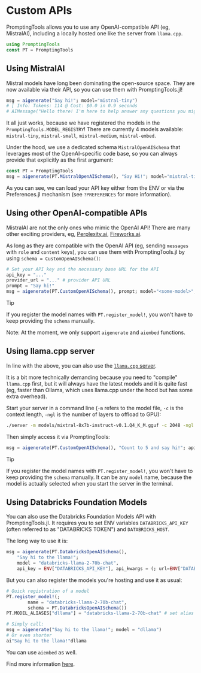 # Custom APIs

PromptingTools allows you to use any OpenAI-compatible API (eg, MistralAI), including a locally hosted one like the server from `llama.cpp`.

````julia
using PromptingTools
const PT = PromptingTools
````

## Using MistralAI

Mistral models have long been dominating the open-source space. They are now available via their API, so you can use them with PromptingTools.jl!

```julia
msg = aigenerate("Say hi!"; model="mistral-tiny")
# [ Info: Tokens: 114 @ Cost: $0.0 in 0.9 seconds
# AIMessage("Hello there! I'm here to help answer any questions you might have, or assist you with tasks to the best of my abilities. How can I be of service to you today? If you have a specific question, feel free to ask and I'll do my best to provide accurate and helpful information. If you're looking for general assistance, I can help you find resources or information on a variety of topics. Let me know how I can help.")
```

It all just works, because we have registered the models in the `PromptingTools.MODEL_REGISTRY`! There are currently 4 models available: `mistral-tiny`, `mistral-small`, `mistral-medium`, `mistral-embed`.

Under the hood, we use a dedicated schema `MistralOpenAISchema` that leverages most of the OpenAI-specific code base, so you can always provide that explicitly as the first argument:

```julia
const PT = PromptingTools
msg = aigenerate(PT.MistralOpenAISchema(), "Say Hi!"; model="mistral-tiny", api_key=ENV["MISTRALAI_API_KEY"])
```
As you can see, we can load your API key either from the ENV or via the Preferences.jl mechanism (see `?PREFERENCES` for more information).

## Using other OpenAI-compatible APIs

MistralAI are not the only ones who mimic the OpenAI API!
There are many other exciting providers, eg, [Perplexity.ai](https://docs.perplexity.ai/), [Fireworks.ai](https://app.fireworks.ai/).

As long as they are compatible with the OpenAI API (eg, sending `messages` with `role` and `content` keys), you can use them with PromptingTools.jl by using `schema = CustomOpenAISchema()`:

```julia
# Set your API key and the necessary base URL for the API
api_key = "..."
provider_url = "..." # provider API URL
prompt = "Say hi!"
msg = aigenerate(PT.CustomOpenAISchema(), prompt; model="<some-model>", api_key, api_kwargs=(; url=provider_url))
```

> [!TIP]
> If you register the model names with `PT.register_model!`, you won't have to keep providing the `schema` manually.

Note: At the moment, we only support `aigenerate` and `aiembed` functions.

## Using llama.cpp server

In line with the above, you can also use the [`llama.cpp` server](https://github.com/ggerganov/llama.cpp/blob/master/examples/server/README.md). 

It is a bit more technically demanding because you need to "compile" `llama.cpp` first, but it will always have the latest models and it is quite fast (eg, faster than Ollama, which uses llama.cpp under the hood but has some extra overhead).

Start your server in a command line (`-m` refers to the model file, `-c` is the context length, `-ngl` is the number of layers to offload to GPU):

```bash
./server -m models/mixtral-8x7b-instruct-v0.1.Q4_K_M.gguf -c 2048 -ngl 99
```

Then simply access it via PromptingTools:

```julia
msg = aigenerate(PT.CustomOpenAISchema(), "Count to 5 and say hi!"; api_kwargs=(; url="http://localhost:8080/v1"))
```

> [!TIP]
> If you register the model names with `PT.register_model!`, you won't have to keep providing the `schema` manually. It can be any `model` name, because the model is actually selected when you start the server in the terminal.

## Using Databricks Foundation Models

You can also use the Databricks Foundation Models API with PromptingTools.jl. 
It requires you to set ENV variables `DATABRICKS_API_KEY` (often referred to as "DATABRICKS TOKEN") and `DATABRICKS_HOST`.

The long way to use it is:
```julia
msg = aigenerate(PT.DatabricksOpenAISchema(),
    "Say hi to the llama!";
    model = "databricks-llama-2-70b-chat",
    api_key = ENV["DATABRICKS_API_KEY"], api_kwargs = (; url=ENV["DATABRICKS_HOST"]))
```

But you can also register the models you're hosting and use it as usual:
```julia
# Quick registration of a model
PT.register_model!(;
        name = "databricks-llama-2-70b-chat",
        schema = PT.DatabricksOpenAISchema())
PT.MODEL_ALIASES["dllama"] = "databricks-llama-2-70b-chat" # set alias to make your life easier

# Simply call:
msg = aigenerate("Say hi to the llama!"; model = "dllama")
# Or even shorter
ai"Say hi to the llama!"dllama
```

You can use `aiembed` as well.

Find more information [here](https://docs.databricks.com/en/machine-learning/foundation-models/api-reference.html).